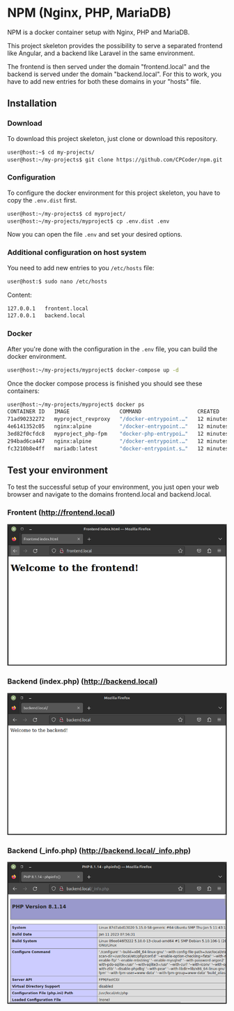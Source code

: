 # NPM (Nginx, PHP, MariaDB)
NPM is a docker container setup with Nginx, PHP and MariaDB.

This project skeleton provides the possibility to serve a separated frontend like Angular, and a backend like Laravel in the same environment. 

The frontend is then served under the domain "frontend.local" and the backend is served under the domain "backend.local".
For this to work, you have to add new entries for both these domains in your "hosts" file.

## Installation ##
### Download ###
To download this project skeleton, just clone or download this repository.
```bash
user@host:~$ cd my-projects/
user@host:~/my-projects$ git clone https://github.com/CPCoder/npm.git
```
### Configuration ###
To configure the docker environment for this project skeleton, you have to copy the `.env.dist` first.
```bash
user@host:~/my-projects$ cd myproject/
user@host:~/my-projects/myproject$ cp .env.dist .env
```
Now you can open the file `.env` and set your desired options.

### Additional configuration on host system ###
You need to add new entries to you `/etc/hosts` file:
```bash
user@host:$ sudo nano /etc/hosts
```
Content:
```bash
127.0.0.1   frontent.local
127.0.0.1   backend.local
```

### Docker ###
After you're done with the configuration in the `.env` file, you can build the docker environment.
```bash
user@host:~/my-projects/myproject$ docker-compose up -d
```
Once the docker compose process is finished you should see these containers:
```bash
user@host:~/my-projects/myproject$ docker ps
CONTAINER ID   IMAGE                COMMAND                  CREATED          STATUS          PORTS                                        NAMES
71ad90232272   myproject_revproxy   "/docker-entrypoint.…"   12 minutes ago   Up 12 minutes   0.0.0.0:80->80/tcp, :::80->80/tcp, 443/tcp   revproxy
4e6141352c05   nginx:alpine         "/docker-entrypoint.…"   12 minutes ago   Up 12 minutes   0.0.0.0:8082->80/tcp, :::8082->80/tcp        backend
3ed82f0cfdc8   myproject_php-fpm    "docker-php-entrypoi…"   12 minutes ago   Up 12 minutes   9000/tcp                                     php
294bad6ca447   nginx:alpine         "/docker-entrypoint.…"   12 minutes ago   Up 12 minutes   0.0.0.0:8081->80/tcp, :::8081->80/tcp        frontend
fc3210b8e4ff   mariadb:latest       "docker-entrypoint.s…"   12 minutes ago   Up 12 minutes   0.0.0.0:3306->3306/tcp, :::3306->3306/tcp    maria
```

## Test your environment ##
To test the successful setup of your environment, you just open your web browser and navigate to the domains frontend.local and backend.local.

### Frontent (http://frontend.local) ###
![Frontend web browser screenshot](readme-images/frontend.png?raw=true "Frontend web browser screenshot")
### Backend (index.php) (http://backend.local) ###
![Backend web browser screenshot](readme-images/backend-index.png?raw=true "Backend web browser screenshot (index.php)")
### Backend (_info.php) (http://backend.local/_info.php) ###
![Backend web browser screenshot](readme-images/backend-info.png?raw=true "Backend web browser screenshot (_info.php)")